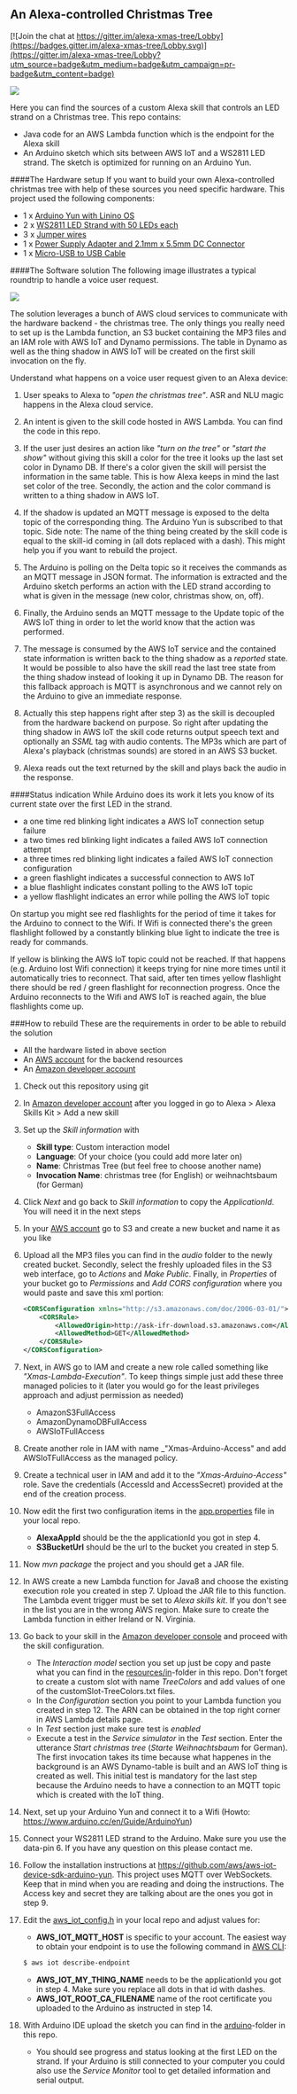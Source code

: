 ## An Alexa-controlled Christmas Tree

[![Join the chat at https://gitter.im/alexa-xmas-tree/Lobby](https://badges.gitter.im/alexa-xmas-tree/Lobby.svg)](https://gitter.im/alexa-xmas-tree/Lobby?utm_source=badge&utm_medium=badge&utm_campaign=pr-badge&utm_content=badge)

![](docs/hardware-setup.png)

Here you can find the sources of a custom Alexa skill that controls an LED strand on a Christmas
tree. This repo contains:
* Java code for an AWS Lambda function which is the endpoint for the Alexa skill
* An Arduino sketch which sits between AWS IoT and a WS2811 LED strand. The sketch is optimized for running on an Arduino Yun.

####The Hardware setup
If you want to build your own Alexa-controlled christmas tree with help of these sources you need specific hardware. This project used the
following components:
* 1 x [Arduino Yun with Linino OS](https://www.arduino.cc/en/Main/ArduinoBoardYun)
* 2 x [WS2811 LED Strand with 50 LEDs each](https://www.amazon.com/dp/B013FU2PZ4)
* 3 x [Jumper wires](https://www.amazon.com/dp/B01EV70C78)
* 1 x [Power Supply Adapter and 2.1mm x 5.5mm DC Connector](https://www.amazon.com/dp/B00ZU9MZ1S)
* 1 x [Micro-USB to USB Cable](https://www.amazon.com/dp/B00NH13O7K)

####The Software solution
The following image illustrates a typical roundtrip to handle a voice user request.

![](docs/solution-architecture.png)

The solution leverages a bunch of AWS cloud services to communicate with the hardware backend - the
christmas tree. The only things you really need to set up is the Lambda function, an S3 bucket containing
the MP3 files and an IAM role with AWS IoT and Dynamo permissions. The table in Dynamo as well as
the thing shadow in AWS IoT will be created on the first skill invocation on the fly.

Understand what happens on a voice user request given to an Alexa device:

1. User speaks to Alexa to _"open the christmas tree"_. ASR and NLU magic happens in the Alexa cloud service.

2. An intent is given to the skill code hosted in AWS Lambda. You can find the code in this repo.

3. If the user just desires an action like _"turn on the tree"_ or _"start the show"_ without giving
this skill a color for the tree it looks up the last set color in Dynamo DB. If there's a color
given the skill will persist the information in the same table. This is how Alexa keeps in mind the last set color
of the tree. Secondly, the action and the color command is written to a thing shadow in AWS IoT.

4. If the shadow is updated an MQTT message is exposed to the delta topic of the corresponding thing. The Arduino Yun
is subscribed to that topic. Side note: The name of the thing being created by the skill code is equal
to the skill-id coming in (all dots replaced with a dash). This might help you if you want to rebuild the project.

5. The Arduino is polling on the Delta topic so it receives the commands as an MQTT message in JSON format.
The information is extracted and the Arduino sketch performs an action with the LED strand according to what is given in the message (new color, christmas show, on, off).

6. Finally, the Arduino sends an MQTT message to the Update topic of the AWS IoT thing in order to let the world know
that the action was performed.

7. The message is consumed by the AWS IoT service and the contained state information
is written back to the thing shadow as a _reported_ state. It would be possible to also have the skill read the last tree state from the thing shadow
instead of looking it up in Dynamo DB. The reason for this fallback approach is MQTT is asynchronous and we cannot rely on
the Arduino to give an immediate response.

8. Actually this step happens right after step 3) as the skill is decoupled from the hardware backend on purpose.
So right after updating the thing shadow in AWS IoT the skill code returns output speech text and optionally an
_SSML_ tag with audio contents. The MP3s which are part of Alexa's playback (christmas sounds) are stored in an AWS S3 bucket.

9. Alexa reads out the text returned by the skill and plays back the audio in the response.

####Status indication
While Arduino does its work it lets you know of its current state over the first LED in the strand.
* a one time red blinking light indicates a AWS IoT connection setup failure
* a two times red blinking light indicates a failed AWS IoT connection attempt
* a three times red blinking light indicates a failed AWS IoT connection configuration
* a green flashlight indicates a successful connection to AWS IoT
* a blue flashlight indicates constant polling to the AWS IoT topic
* a yellow flashlight indicates an error while polling the AWS IoT topic

On startup you might see red flashlights for the period of time it takes for the Arduino to connect to
the Wifi. If Wifi is connected there's the green flashlight followed by a constantly blinking blue light to
indicate the tree is ready for commands.

If yellow is blinking the AWS IoT topic could not be reached. If that happens (e.g. Arduino lost Wifi connection)
it keeps trying for nine more times until it automatically tries to reconnect. That said, after ten times yellow flashlight
there should be red / green flashlight for reconnection progress. Once the Arduino reconnects to the Wifi and AWS IoT
is reached again, the blue flashlights come up.

###How to rebuild
These are the requirements in order to be able to rebuild the solution
* All the hardware listed in above section
* An [AWS account](https://aws.amazon.com) for the backend resources
* An [Amazon developer account](https://developer.amazon.com)

1. Check out this repository using git

2. In [Amazon developer account](https://developer.amazon.com) after you logged in go to Alexa > Alexa Skills Kit > Add a new skill

3. Set up the _Skill information_ with
    * __Skill type__: Custom interaction model
    * __Language__: Of your choice (you could add more later on)
    * __Name__: Christmas Tree (but feel free to choose another name)
    * __Invocation Name__: christmas tree (for English) or weihnachtsbaum (for German)

4. Click _Next_ and go back to _Skill information_ to copy the _ApplicationId_. You will need it in the next steps

5. In your [AWS account](https://aws.amazon.com) go to S3 and create a new bucket and name it as you like

6. Upload all the MP3 files you can find in the _audio_ folder to the newly created bucket. Secondly, select the freshly uploaded files in the S3 web interface, go to _Actions_ and _Make Public_. Finally,
in _Properties_ of your bucket go to _Permissions_ and _Add CORS configuration_ where you would paste and save this xml portion:

    ```xml
    <CORSConfiguration xmlns="http://s3.amazonaws.com/doc/2006-03-01/">
        <CORSRule>
            <AllowedOrigin>http://ask-ifr-download.s3.amazonaws.com</AllowedOrigin>
            <AllowedMethod>GET</AllowedMethod>
        </CORSRule>
    </CORSConfiguration>
    ```

7. Next, in AWS go to IAM and create a new role called something like _"Xmas-Lambda-Execution"_. To keep things simple just add these three managed policies to it (later you would
go for the least privileges approach and adjust permission as needed)
    * AmazonS3FullAccess
    * AmazonDynamoDBFullAccess
    * AWSIoTFullAccess

8. Create another role in IAM with name _"Xmas-Arduino-Access" and add AWSIoTFullAccess as the managed policy.

9. Create a technical user in IAM and add it to the _"Xmas-Arduino-Access"_ role. Save the credentials (AccessId and AccessSecret) provided at the end of the creation process.

10. Now edit the first two configuration items in the [app.properties](/src/main/resources/app.properties) file in your local repo.
    * __AlexaAppId__ should be the the applicationId you got in step 4.
    * __S3BucketUrl__ should be the url to the bucket you created in step 5.

11. Now _mvn package_ the project and you should get a JAR file.

12. In AWS create a new Lambda function for Java8 and choose the existing execution role you created in step 7. Upload the JAR file to this function. The Lambda event trigger must be set to _Alexa skills kit_. If you don't see in the list you are in the wrong AWS region. Make sure to create the Lambda function in either Ireland or N. Virginia.

13. Go back to your skill in the [Amazon developer console](https://developer.amazon.com) and proceed with the skill configuration.
    * The _Interaction model_ section you set up just be copy and paste what you can find in the [resources/in](/src/main/java/resources/in)-folder in this repo. Don't forget to create a custom slot with name _TreeColors_ and add values of one of the customSlot-TreeColors.txt files.
    * In the _Configuration_ section you point to your Lambda function you created in step 12. The ARN can be obtained in the top right corner in AWS Lambda details page.
    * In _Test_ section just make sure test is _enabled_
    * Execute a test in the _Service simulator_ in the _Test_ section. Enter the utterance _Start christmas tree_ (_Starte Weihnachtsbaum_ for German). The first invocation takes
     its time because what happenes in the background is an AWS Dynamo-table is built and an AWS IoT thing is created as well. This initial test
     is mandatory for the last step because the Arduino needs to have a connection to an MQTT topic which is created with the IoT thing.

14. Next, set up your Arduino Yun and connect it to a Wifi (Howto: https://www.arduino.cc/en/Guide/ArduinoYun)

15. Connect your WS2811 LED strand to the Arduino. Make sure you use the data-pin 6. If you have any question on this please contact me.

16. Follow the installation instructions at https://github.com/aws/aws-iot-device-sdk-arduino-yun. This project uses
 MQTT over WebSockets. Keep that in mind when you are reading and doing the instructions. The Access key and secret they are
 talking about are the ones you got in step 9.

17. Edit the [aws_iot_config.h](/arduino/xmastree/aws_iot_config.h) in your local repo and adjust values for:
    * __AWS_IOT_MQTT_HOST__ is specific to your account. The easiest way to obtain your endpoint is to use the following command in [AWS CLI](https://aws.amazon.com/cli/):
    ```bash
    $ aws iot describe-endpoint
    ```
    * __AWS_IOT_MY_THING_NAME__ needs to be the applicationId you got in step 4. Make sure you replace all dots in that id with dashes.
    * __AWS_IOT_ROOT_CA_FILENAME__ name of the root certificate you uploaded to the Arduino as instructed in step 14.

18. With Arduino IDE upload the sketch you can find in the [arduino](/arduino)-folder in this repo.
    * You should see progress and status looking at the first LED on the strand. If your Arduino is still connected
    to your computer you could also use the _Service Monitor_ tool to get detailed information and serial output.